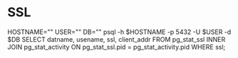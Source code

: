 # SSL 

HOSTNAME=""
USER=""
DB=""
psql -h $HOSTNAME -p 5432 -U $USER -d $DB
SELECT datname, usename, ssl, client_addr FROM pg_stat_ssl INNER JOIN pg_stat_activity ON pg_stat_ssl.pid = pg_stat_activity.pid WHERE ssl; 

